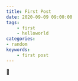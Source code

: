 ```yaml
---
title: First Post
date: 2020-09-09 09:00:00
tags:
    - first
    - helloworld
categories:
- random
keywords:
    - first post
---
```


👋